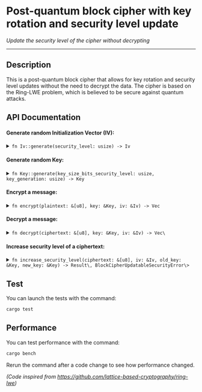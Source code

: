# Post-quantum block cipher with key rotation and security level update

_Update the security level of the cipher without decrypting_

----

## Description

This is a post-quantum block cipher that allows for key rotation and security level updates without the need to decrypt the data.
The cipher is based on the Ring-LWE problem, which is believed to be secure against quantum attacks.

## API Documentation

#### Generate random Initialization Vector (IV):

<details>
<summary><code>fn Iv::generate(security_level: usize) -> Iv</code></summary>

> <code>security_level</code>: The security level of the cipher.
</details>

#### Generate random Key:
<details>
<summary><code>fn Key::generate(key_size_bits_security_level: usize, key_generation: usize) -> Key</code></summary>

> <code>key_size_bits_security_level</code>: The security level of the key.

> <code>key_generation</code>: The generation of the key: 0 if the key is used for first encryption of a cipher, then increment it for each key rotation.
</details>

#### Encrypt a message:
<details>
<summary><code>fn encrypt(plaintext: &[u8], key: &Key, iv: &Iv) -> Vec<u8></code></summary>

> <code>plaintext</code>: The plaintext to encrypt.

> <code>key</code>: The key to use for encryption, its `key_generation` must be 0.

> <code>iv</code>: The initialization vector to use for encryption. It should be unique for each encryption, in order to ensure IND-CCA security.
</details>

#### Decrypt a message:
<details>
<summary><code>fn decrypt(ciphertext: &[u8], key: &Key, iv: &Iv) -> Vec\<u8\></code></summary>

> <code>ciphertext</code>: The ciphertext to decrypt.

> <code>key</code>: The key to use for decryption.

> <code>iv</code>: The initialization vector to use for decryption.
</details>

#### Increase security level of a ciphertext:

<details>
<summary><code>fn increase_security_level(ciphertext: &[u8], iv: &Iv, old_key: &Key, new_key: &Key) -> Result\<Vec\<u8\>, BlockCipherUpdatableSecurityError\></code></summary>

</details>


## Test

You can launch the tests with the command:

```bash
cargo test
```

## Performance
You can test performance with the command:

```bash
cargo bench
```

Rerun the command after a code change to see how performance changed.


_(Code inspired from https://github.com/lattice-based-cryptography/ring-lwe)_